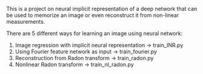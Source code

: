 

This is a project on neural implicit representation of a deep network that can be used to memorize an image or even reconstruct it from non-linear measurements.

There are 5 different ways for learning an image using neural network:
1) Image regression with implicit neural representation -> train_INR.py
2) Using Fourier feature network as input -> train_fourier.py
3) Reconstruction from Radon transform -> train_radon.py
4) Nonlinear Radon transform -> train_nl_radon.py







